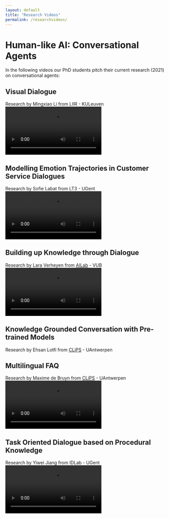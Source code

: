 ```yaml
---
layout: default
title: "Research Videos"
permalink: /researchvideos/
---
```


# Human-like AI: Conversational Agents
In the following videos our PhD students pitch their current research (2021) on conversational agents:


## Visual Dialogue
Research by Mingxiao Li from LIIR - KULeuven
<video src="https://user-images.githubusercontent.com/58225321/135623484-e83bd354-38c3-4137-9a45-d69a979a9650.mp4" controls="controls" style="max-width: 730px;">
</video>


## Modelling Emotion Trajectories in Customer Service Dialogues
Research by Sofie Labat from LT3 - UGent
<video src="https://user-images.githubusercontent.com/58225321/135624263-b1ddf04c-52a5-44c3-8082-f2086f54404d.mp4" controls="controls" style="max-width: 730px;">
</video>


## Building up Knowledge through Dialogue
Research by Lara Verheyen from [AILab](https://ai.vub.ac.be/) - VUB
<video src="https://user-images.githubusercontent.com/58225321/135619144-d51e060e-6846-4121-af5b-d801c56d3824.mp4" controls="controls" style="max-width: 730px;">
</video>


## Knowledge Grounded Conversation with Pre-trained Models
Research by Ehsan Lotfi from [CLiPS](https://www.uantwerpen.be/en/research-groups/clips/) - UAntwerpen


## Multilingual FAQ
Research by Maxime de Bruyn from [CLiPS](https://www.uantwerpen.be/en/research-groups/clips/) - UAntwerpen
<video src="https://user-images.githubusercontent.com/58225321/135610539-ef22392e-ce00-4af0-bd0b-ca144eea0596.mp4" controls="controls" style="max-width: 730px;">
</video>


## Task Oriented Dialogue based on Procedural Knowledge
Research by Yiwei Jiang from IDLab - UGent
<video src="https://user-images.githubusercontent.com/58225321/135620475-c7e1d57a-ec6b-45bd-9263-4187da5e7b9f.mp4" controls="controls" style="max-width: 730px;">
</video>








